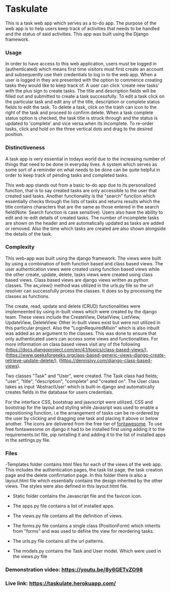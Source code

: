 # Taskulate

This is a task web app which serves as a to-do app. The purpose of the web app is to help users keep track of activities that needs to be handled and the status of said activities. This app was built using the Django framework.


### Usage
In order to have access to this web application, users must be logged in (authenticated) which means first time visitors must first create an account and subsequently use their credentials to log in to the web app. When a user is logged in they are presented with the option to commence creating tasks they would like to keep track of. A user can click 'create new tasks' with the plus sign to create tasks. The title and description fields will be filled out and submitted to create a task successfully. To edit a task click on the particular task and edit any of the title, description or complete status fields to edit the task. To delete a task, click on the trash can icon to the right of the task and proceed to confirm delete. When a task complete status option is checked, the task title is struck through and the status is updated to 'complete' and vice versa when its incomplete. To re-order tasks, click and hold on the three vertical dots and drag to the desired position.


### Distinctiveness
A task app is very essential in todays world due to the increasing number of things that need to be done in everyday lives. A system which serves as some sort of a reminder on what needs to be done can be quite helpful in order to keep track of pending tasks and completed tasks.

This web app stands out from a basic to-do app due to its personalized function, that is to say created tasks are only accessible to the user that created said tasks. Another functionality is the "search" function which essentially checks through the lists of tasks and returns results which the title contains characters that are the same as those entered in the search field(Note: Search function is case sensitive). Users also have the ability to edit and re-edit details of created tasks. The number of incomplete tasks are shown on the header and are automatically updated as tasks are added or removed. Also the time which tasks are created are also shown alongside the details of the task.


### Complexity

This web-app was built using the django framework. The views were built by using a combination of both function based and class based views. The user authentication views were created using function based views while the other create, update, delete, tasks views were created using class based views. Class based views are django views written as python classes. The as_view() method was utilized in the urls.py file so the url resolver can successfully prcess the classes. It does so by processing the classes as functions. 

The create, read, update and delete (CRUD) functionalities were implemeented by using in-built views which were created by the django team. These views include the CreateView, DetailView, ListView, UpdateView, DeleteView. Other in-built views exist but were not utilized in this particular project. Also the "LoginRequiredMixin" which is also inbuilt was added as an argument to the classes. This was done to ensure that only authenticated users can access some views and functionalities. For more information on class based views visit any of the following (https://docs.djangoproject.com/en/4.1/topics/class-based-views/), (https://www.geeksforgeeks.orgclass-based-generic-views-django-create-retrieve-update-delete/), (https://dennisivy.com/django-class-based-views).
 
Two classes "Task" and "User", were created. The Task class had fields; "user", "title", "description", "complete" and "created on". The User class takes as input 'AbstractUser' which is built-in django and automatically creates fields in the database for users credentials.

For the interface CSS, bootstrap and jaavscript were utilized. CSS and bootstrap for the layout and styling while Javasript was used to enable a repositioning function, i.e the arrangement of tasks can be re-ordered by the user by clicking and dragging one task and placing it above or below another. The icons are delivered from the free tier of [fontawesome](https://fontawesome.com). To use free fontawesome on django it had to be installed first using adding it to the requirements.txt file, pip isntalling it and adding it to the list of installed apps in the settings.py file. 


### Files
-Templates folder contains html files for each of the views of the web app. This includes the authentication pages, the task list page, the task creation page and the delete confirmation page. In this folder there is also a layout.html file which essentially contains the design inherited by the other views. The styles were also defined in this layout.html file.

- Static folder contains the Javascript file and the favicon icon.

- The apps.py file contains a list of installed apps.

- The views.py file contains all the definition of views.

- The forms.py file contains a single class (PositionForm) which inherits from "forms" and was used to define the view for reordering tasks.

- The urls.py file contains all the url patterns.

- The models.py contains the Task and User model. Which were used in the views.py file


### Demonstration video: https://youtu.be/8y6GETvZO98



### Live link: https://taskulate.herokuapp.com/

 
